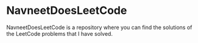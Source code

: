 # NavneetDoesLeetCode
NavneetDoesLeetCode is a repository where you can find the solutions of the LeetCode problems that I have solved.
